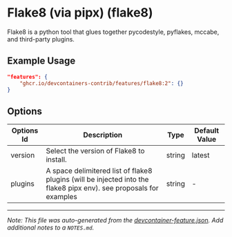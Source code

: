 

# Flake8 (via pipx) (flake8)

Flake8 is a python tool that glues together pycodestyle, pyflakes, mccabe, and third-party plugins.

## Example Usage

```json
"features": {
    "ghcr.io/devcontainers-contrib/features/flake8:2": {}
}
```

## Options

| Options Id | Description | Type | Default Value |
|-----|-----|-----|-----|
| version | Select the version of Flake8 to install. | string | latest |
| plugins | A space delimitered list of flake8 plugins (will be injected into the flake8 pipx env). see proposals for examples | string | - |



---

_Note: This file was auto-generated from the [devcontainer-feature.json](https://github.com/devcontainers-contrib/features/blob/main/src/flake8/devcontainer-feature.json).  Add additional notes to a `NOTES.md`._
